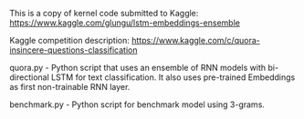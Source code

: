 This is a copy of kernel code submitted to Kaggle: 
https://www.kaggle.com/glungu/lstm-embeddings-ensemble

Kaggle competition description: 
https://www.kaggle.com/c/quora-insincere-questions-classification

quora.py - Python script that uses an ensemble of RNN models with bi-directional 
LSTM for text classification. It also uses pre-trained Embeddings as first non-trainable 
RNN layer. 

benchmark.py - Python script for benchmark model using 3-grams.


